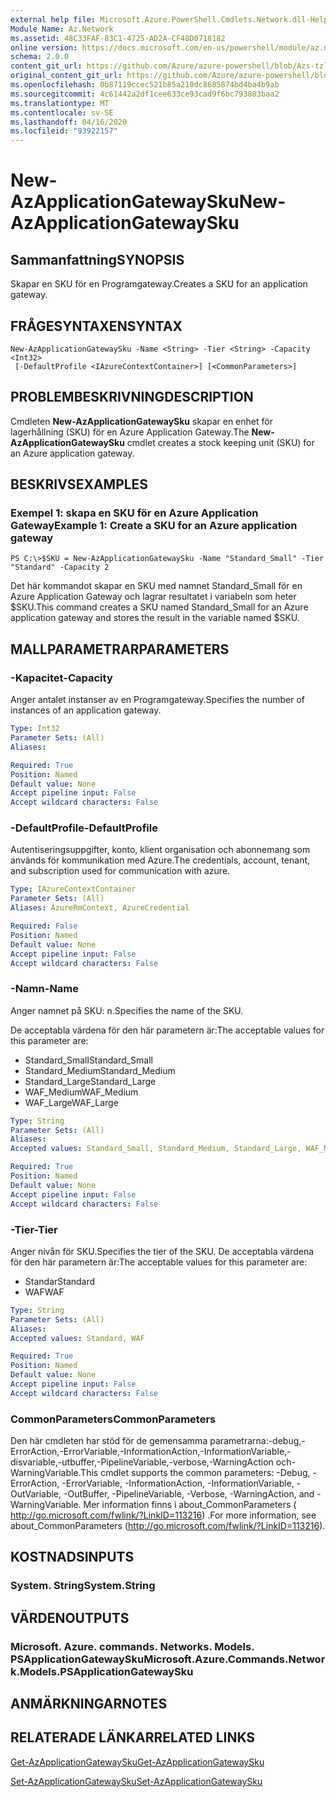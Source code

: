 ```yaml
---
external help file: Microsoft.Azure.PowerShell.Cmdlets.Network.dll-Help.xml
Module Name: Az.Network
ms.assetid: 48C33FAF-83C1-4725-AD2A-CF48D0718182
online version: https://docs.microsoft.com/en-us/powershell/module/az.network/new-azapplicationgatewaysku
schema: 2.0.0
content_git_url: https://github.com/Azure/azure-powershell/blob/Azs-tzl/src/Network/Network/help/New-AzApplicationGatewaySku.md
original_content_git_url: https://github.com/Azure/azure-powershell/blob/Azs-tzl/src/Network/Network/help/New-AzApplicationGatewaySku.md
ms.openlocfilehash: 0b87119ccec521b85a210dc8685874bd4ba4b9ab
ms.sourcegitcommit: 4c61442a2df1cee633ce93cad9f6bc793803baa2
ms.translationtype: MT
ms.contentlocale: sv-SE
ms.lasthandoff: 04/16/2020
ms.locfileid: "93922157"
---
```

# <span data-ttu-id="ac9c9-101">New-AzApplicationGatewaySku</span><span class="sxs-lookup"><span data-stu-id="ac9c9-101">New-AzApplicationGatewaySku</span></span>

## <span data-ttu-id="ac9c9-102">Sammanfattning</span><span class="sxs-lookup"><span data-stu-id="ac9c9-102">SYNOPSIS</span></span>
<span data-ttu-id="ac9c9-103">Skapar en SKU för en Programgateway.</span><span class="sxs-lookup"><span data-stu-id="ac9c9-103">Creates a SKU for an application gateway.</span></span>

## <span data-ttu-id="ac9c9-104">FRÅGESYNTAXEN</span><span class="sxs-lookup"><span data-stu-id="ac9c9-104">SYNTAX</span></span>

```
New-AzApplicationGatewaySku -Name <String> -Tier <String> -Capacity <Int32>
 [-DefaultProfile <IAzureContextContainer>] [<CommonParameters>]
```

## <span data-ttu-id="ac9c9-105">PROBLEMBESKRIVNING</span><span class="sxs-lookup"><span data-stu-id="ac9c9-105">DESCRIPTION</span></span>
<span data-ttu-id="ac9c9-106">Cmdleten **New-AzApplicationGatewaySku** skapar en enhet för lagerhållning (SKU) för en Azure Application Gateway.</span><span class="sxs-lookup"><span data-stu-id="ac9c9-106">The **New-AzApplicationGatewaySku** cmdlet creates a stock keeping unit (SKU) for an Azure application gateway.</span></span>

## <span data-ttu-id="ac9c9-107">BESKRIVS</span><span class="sxs-lookup"><span data-stu-id="ac9c9-107">EXAMPLES</span></span>

### <span data-ttu-id="ac9c9-108">Exempel 1: skapa en SKU för en Azure Application Gateway</span><span class="sxs-lookup"><span data-stu-id="ac9c9-108">Example 1: Create a SKU for an Azure application gateway</span></span>
```
PS C:\>$SKU = New-AzApplicationGatewaySku -Name "Standard_Small" -Tier "Standard" -Capacity 2
```

<span data-ttu-id="ac9c9-109">Det här kommandot skapar en SKU med namnet Standard_Small för en Azure Application Gateway och lagrar resultatet i variabeln som heter $SKU.</span><span class="sxs-lookup"><span data-stu-id="ac9c9-109">This command creates a SKU named Standard_Small for an Azure application gateway and stores the result in the variable named $SKU.</span></span>

## <span data-ttu-id="ac9c9-110">MALLPARAMETRAR</span><span class="sxs-lookup"><span data-stu-id="ac9c9-110">PARAMETERS</span></span>

### <span data-ttu-id="ac9c9-111">-Kapacitet</span><span class="sxs-lookup"><span data-stu-id="ac9c9-111">-Capacity</span></span>
<span data-ttu-id="ac9c9-112">Anger antalet instanser av en Programgateway.</span><span class="sxs-lookup"><span data-stu-id="ac9c9-112">Specifies the number of instances of an application gateway.</span></span>

```yaml
Type: Int32
Parameter Sets: (All)
Aliases: 

Required: True
Position: Named
Default value: None
Accept pipeline input: False
Accept wildcard characters: False
```

### <span data-ttu-id="ac9c9-113">-DefaultProfile</span><span class="sxs-lookup"><span data-stu-id="ac9c9-113">-DefaultProfile</span></span>
<span data-ttu-id="ac9c9-114">Autentiseringsuppgifter, konto, klient organisation och abonnemang som används för kommunikation med Azure.</span><span class="sxs-lookup"><span data-stu-id="ac9c9-114">The credentials, account, tenant, and subscription used for communication with azure.</span></span>

```yaml
Type: IAzureContextContainer
Parameter Sets: (All)
Aliases: AzureRmContext, AzureCredential

Required: False
Position: Named
Default value: None
Accept pipeline input: False
Accept wildcard characters: False
```

### <span data-ttu-id="ac9c9-115">-Namn</span><span class="sxs-lookup"><span data-stu-id="ac9c9-115">-Name</span></span>
<span data-ttu-id="ac9c9-116">Anger namnet på SKU: n.</span><span class="sxs-lookup"><span data-stu-id="ac9c9-116">Specifies the name of the SKU.</span></span>

<span data-ttu-id="ac9c9-117">De acceptabla värdena för den här parametern är:</span><span class="sxs-lookup"><span data-stu-id="ac9c9-117">The acceptable values for this parameter are:</span></span>

- <span data-ttu-id="ac9c9-118">Standard_Small</span><span class="sxs-lookup"><span data-stu-id="ac9c9-118">Standard_Small</span></span>
- <span data-ttu-id="ac9c9-119">Standard_Medium</span><span class="sxs-lookup"><span data-stu-id="ac9c9-119">Standard_Medium</span></span>
- <span data-ttu-id="ac9c9-120">Standard_Large</span><span class="sxs-lookup"><span data-stu-id="ac9c9-120">Standard_Large</span></span>
- <span data-ttu-id="ac9c9-121">WAF_Medium</span><span class="sxs-lookup"><span data-stu-id="ac9c9-121">WAF_Medium</span></span>
- <span data-ttu-id="ac9c9-122">WAF_Large</span><span class="sxs-lookup"><span data-stu-id="ac9c9-122">WAF_Large</span></span>

```yaml
Type: String
Parameter Sets: (All)
Aliases: 
Accepted values: Standard_Small, Standard_Medium, Standard_Large, WAF_Medium, WAF_Large

Required: True
Position: Named
Default value: None
Accept pipeline input: False
Accept wildcard characters: False
```

### <span data-ttu-id="ac9c9-123">-Tier</span><span class="sxs-lookup"><span data-stu-id="ac9c9-123">-Tier</span></span>
<span data-ttu-id="ac9c9-124">Anger nivån för SKU.</span><span class="sxs-lookup"><span data-stu-id="ac9c9-124">Specifies the tier of the SKU.</span></span>
<span data-ttu-id="ac9c9-125">De acceptabla värdena för den här parametern är:</span><span class="sxs-lookup"><span data-stu-id="ac9c9-125">The acceptable values for this parameter are:</span></span>

- <span data-ttu-id="ac9c9-126">Standar</span><span class="sxs-lookup"><span data-stu-id="ac9c9-126">Standard</span></span>
- <span data-ttu-id="ac9c9-127">WAF</span><span class="sxs-lookup"><span data-stu-id="ac9c9-127">WAF</span></span>

```yaml
Type: String
Parameter Sets: (All)
Aliases: 
Accepted values: Standard, WAF

Required: True
Position: Named
Default value: None
Accept pipeline input: False
Accept wildcard characters: False
```

### <span data-ttu-id="ac9c9-128">CommonParameters</span><span class="sxs-lookup"><span data-stu-id="ac9c9-128">CommonParameters</span></span>
<span data-ttu-id="ac9c9-129">Den här cmdleten har stöd för de gemensamma parametrarna:-debug,-ErrorAction,-ErrorVariable,-InformationAction,-InformationVariable,-disvariable,-utbuffer,-PipelineVariable,-verbose,-WarningAction och-WarningVariable.</span><span class="sxs-lookup"><span data-stu-id="ac9c9-129">This cmdlet supports the common parameters: -Debug, -ErrorAction, -ErrorVariable, -InformationAction, -InformationVariable, -OutVariable, -OutBuffer, -PipelineVariable, -Verbose, -WarningAction, and -WarningVariable.</span></span> <span data-ttu-id="ac9c9-130">Mer information finns i about_CommonParameters ( http://go.microsoft.com/fwlink/?LinkID=113216) .</span><span class="sxs-lookup"><span data-stu-id="ac9c9-130">For more information, see about_CommonParameters (http://go.microsoft.com/fwlink/?LinkID=113216).</span></span>

## <span data-ttu-id="ac9c9-131">KOSTNADS</span><span class="sxs-lookup"><span data-stu-id="ac9c9-131">INPUTS</span></span>

### <span data-ttu-id="ac9c9-132">System. String</span><span class="sxs-lookup"><span data-stu-id="ac9c9-132">System.String</span></span>

## <span data-ttu-id="ac9c9-133">VÄRDEN</span><span class="sxs-lookup"><span data-stu-id="ac9c9-133">OUTPUTS</span></span>

### <span data-ttu-id="ac9c9-134">Microsoft. Azure. commands. Networks. Models. PSApplicationGatewaySku</span><span class="sxs-lookup"><span data-stu-id="ac9c9-134">Microsoft.Azure.Commands.Network.Models.PSApplicationGatewaySku</span></span>

## <span data-ttu-id="ac9c9-135">ANMÄRKNINGAR</span><span class="sxs-lookup"><span data-stu-id="ac9c9-135">NOTES</span></span>

## <span data-ttu-id="ac9c9-136">RELATERADE LÄNKAR</span><span class="sxs-lookup"><span data-stu-id="ac9c9-136">RELATED LINKS</span></span>

[<span data-ttu-id="ac9c9-137">Get-AzApplicationGatewaySku</span><span class="sxs-lookup"><span data-stu-id="ac9c9-137">Get-AzApplicationGatewaySku</span></span>](./Get-AzApplicationGatewaySku.md)

[<span data-ttu-id="ac9c9-138">Set-AzApplicationGatewaySku</span><span class="sxs-lookup"><span data-stu-id="ac9c9-138">Set-AzApplicationGatewaySku</span></span>](./Set-AzApplicationGatewaySku.md)


